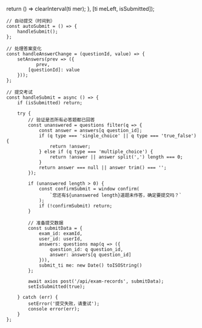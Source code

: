  return () => clearInterval(ti mer);
    }, [ti meLeft, isSubmitted]);
 
    // 自动提交（时间到）
    const autoSubmit = () => {
        handleSubmit();
    };
 
    // 处理答案变化
    const handleAnswerChange = (questionId, value) => {
        setAnswers(prev => ({
               prev,
            [questionId]: value
        }));
    };
 
    // 提交考试
    const handleSubmit = async () => {
        if (isSubmitted) return;
        
        try {
            // 验证是否所有必答题都已回答
            const unanswered = questions filter(q => {
                const answer = answers[q question_id];
                if (q type === 'single_choice' || q type === 'true_false') {
                    return !answer;
                } else if (q type === 'multiple_choice') {
                    return !answer || answer split(',') length === 0;
                }
                return answer === null || answer trim() === '';
            });
            
            if (unanswered length > 0) {
                const confirmSubmit = window confirm(
                    `您还有${unanswered length}道题未作答，确定要提交吗？`
                );
                if (!confirmSubmit) return;
            }
            
            // 准备提交数据
            const submitData = {
                exam_id: examId,
                user_id: userId,
                answers: questions map(q => ({
                    question_id: q question_id,
                    answer: answers[q question_id]
                })),
                submit_ti me: new Date() toISOString()
            };
            
            await axios post('/api/exam-records', submitData);
            setIsSubmitted(true);
            
        } catch (err) {
            setError('提交失败，请重试');
            console error(err);
        }
    };
